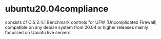 # ubuntu20.04compliance
consists of CIS 2.4.1 Benchmark controls for UFW (Uncomplicated Firewall)
compatible on any debian system from 20.04 or higher releases
mainly focussed on Ubuntu live servers.

